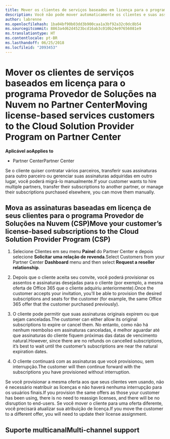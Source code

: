 ```yaml
---
title: Mover os clientes de serviços baseados em licença para o programa Provedor de Soluções na Nuvem no Partner Center | Partner Center
description: Você não pode mover automaticamente os clientes e suas assinaturas para o Partner Center, mas você pode movê-los manualmente.
author: labrenne
ms.openlocfilehash: 1ba04bf90b03dd3b900caa1a3bf92a32c0dc8b54
ms.sourcegitcommit: 8863a4d62d4523bcd16ab3c010b24e97656081e9
ms.translationtype: HT
ms.contentlocale: pt-BR
ms.lasthandoff: 06/25/2018
ms.locfileid: "2093453"
---
```

# <a name="moving-license-based-services-customers-to-the-cloud-solution-provider-program-on-partner-center"></a><span data-ttu-id="d7bdc-103">Mover os clientes de serviços baseados em licença para o programa Provedor de Soluções na Nuvem no Partner Center</span><span class="sxs-lookup"><span data-stu-id="d7bdc-103">Moving license-based services customers to the Cloud Solution Provider Program on Partner Center</span></span>

**<span data-ttu-id="d7bdc-104">Aplicável ao</span><span class="sxs-lookup"><span data-stu-id="d7bdc-104">Applies to</span></span>**

-  <span data-ttu-id="d7bdc-105">Partner Center</span><span class="sxs-lookup"><span data-stu-id="d7bdc-105">Partner Center</span></span>

<span data-ttu-id="d7bdc-106">Se o cliente quiser contratar vários parceiros, transferir suas assinaturas para outro parceiro ou gerenciar suas assinaturas adquiridas em outro lugar, você poderá migrá-lo manualmente.</span><span class="sxs-lookup"><span data-stu-id="d7bdc-106">If your customer wants to hire multiple partners, transfer their subscriptions to another partner, or manage their subscriptions purchased elsewhere, you can move them manually.</span></span>

## <a name="move-your-customers-license-based-subscriptions-to-the-cloud-solution-provider-program-csp"></a><span data-ttu-id="d7bdc-107">Mova as assinaturas baseadas em licença de seus clientes para o programa Provedor de Soluções na Nuvem (CSP)</span><span class="sxs-lookup"><span data-stu-id="d7bdc-107">Move your customer’s license-based subscriptions to the Cloud Solution Provider Program (CSP)</span></span>

1. <span data-ttu-id="d7bdc-108">Selecione Clientes em seu menu **Painel** do Partner Center e depois selecione **Solicitar uma relação de revenda**.</span><span class="sxs-lookup"><span data-stu-id="d7bdc-108">Select Customers from your Partner Center **Dashboard** menu and then select **Request a reseller relationship**.</span></span>

2. <span data-ttu-id="d7bdc-109">Depois que o cliente aceita seu convite, você poderá provisionar os assentos e assinaturas desejadas para o cliente (por exemplo, a mesma oferta de Office 365 que o cliente adquiriu anteriormente).</span><span class="sxs-lookup"><span data-stu-id="d7bdc-109">Once the customer accepts your invitation, you’ll be able to  provision the desired subscriptions and seats for the customer (for example, the same Office 365 offer that the customer purchased previously).</span></span> 

3. <span data-ttu-id="d7bdc-110">O cliente pode permitir que suas assinaturas originais expirem ou que sejam canceladas.</span><span class="sxs-lookup"><span data-stu-id="d7bdc-110">The customer can either allow its original subscriptions to expire or cancel them.</span></span> <span data-ttu-id="d7bdc-111">No entanto, como não há nenhum reembolso em assinaturas canceladas, é melhor aguardar até que assinaturas do cliente fiquem próximas das datas de vencimento natural.</span><span class="sxs-lookup"><span data-stu-id="d7bdc-111">However, since there are no refunds on cancelled subscriptions, it’s best to wait until the customer’s subscriptions are near the natural expiration dates.</span></span>

4. <span data-ttu-id="d7bdc-112">O cliente continuará com as assinaturas que você provisionou, sem interrupção.</span><span class="sxs-lookup"><span data-stu-id="d7bdc-112">The customer will then continue forward with the subscriptions you have provisioned without interruption.</span></span>

<span data-ttu-id="d7bdc-113">Se você provisionar a mesma oferta aos que seus clientes vem usando, não é necessário reatribuir as licenças e não haverá nenhuma interrupção para os usuários finais.</span><span class="sxs-lookup"><span data-stu-id="d7bdc-113">If you provision the same offers as those your customer has been using, there is no need to reassign licenses, and there will be no disruption to end-users.</span></span> <span data-ttu-id="d7bdc-114">Se você mover o cliente para uma oferta diferente, você precisará atualizar sua atribuição de licença.</span><span class="sxs-lookup"><span data-stu-id="d7bdc-114">If you move the customer to a different offer, you will need to update their license assignment.</span></span>

## <a name="multi-channel-support"></a><span data-ttu-id="d7bdc-115">Suporte multicanal</span><span class="sxs-lookup"><span data-stu-id="d7bdc-115">Multi-channel support</span></span>

